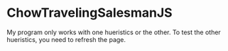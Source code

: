 # ChowTravelingSalesmanJS
My program only works with one hueristics or the other. To test the other hueristics, you need to refresh the page.  

